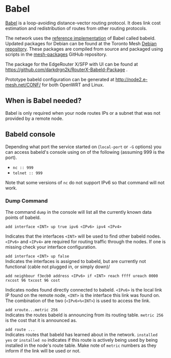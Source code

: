 # Babel

[Babel](https://www.irif.fr/~jch/software/babel/) is a loop-avoiding distance-vector routing protocol. It does link cost estimation and redistribution of routes from other routing protocols. 

The network uses the [reference implementation](https://github.com/jech/babeld) of Babel called babeld. Updated packages for Debian can be found at the Toronto Mesh [Debian repository](https://repo.tomesh.net/repos/apt/debian/pool/main/b/babeld/). These packages are compiled from source and packaged using scripts in the [mesh-packages](https://github.com/tomeshnet/mesh-packages/tree/master/packages/babeld) GitHub repository.

The package for the EdgeRouter X/SFP with UI can be found at https://github.com/darkdrgn2k/RouterX-Babeld-Package .

Prototype babeld configuration can be generated at http://node2.e-mesh.net/CONF/ for both OpenWRT and Linux.

## When is Babel needed?

Babel is only required when your node routes IPs or a subnet that was not provided by a remote node.

## Babeld console

Depending what port the service started on (`local-port` or `-G` options) you can access babeld's console using on of the following (assuming 999 is the port).

- `nc :: 999`
- `telnet :: 999`

Note that some versions of `nc` do not support IPv6 so that command will not work.


### Dump Command

The command `dump` in the console will list all the currently known data points of babeld.

```
add interface <INT> up true ipv6 <IPv6> ipv4 <IPv4>
```
Indicates that the interfaces `<INT>` will be used to find other babeld nodes. `<IPv6>` and `<IPv4>` are required for routing traffic through the nodes. If one is missing check your interface configuration.

`add interface <INT> up false`  
Indicates the interfaces is assigned to babeld, but are currently not functional (cable not plugged in, or simply down)/

```
add neighbour f3ecb0 address <IPv6> if <INT> reach ffff ureach 0000 rxcost 96 txcost 96 cost
```
Indicates nodes found directly connected to babeld. `<IPv6>` is the local link IP found on the remote node,  `<INT>` is the interface this link was found on. The combination of the two (`<IPv6>%<INT>`) is used to access the link.

`add xroute...metric 256`  
Indicates the routes babeld is announcing from its routing table. `metric 256` is the cost that it is announced as.

`add route ...`  
Indicates routes that babeld has learned about in the network. `installed yes` or `installed no` indicates if this route is actively being used by being installed in the node's route table. Make note of `metric` numbers as they inform if the link will be used or not.
